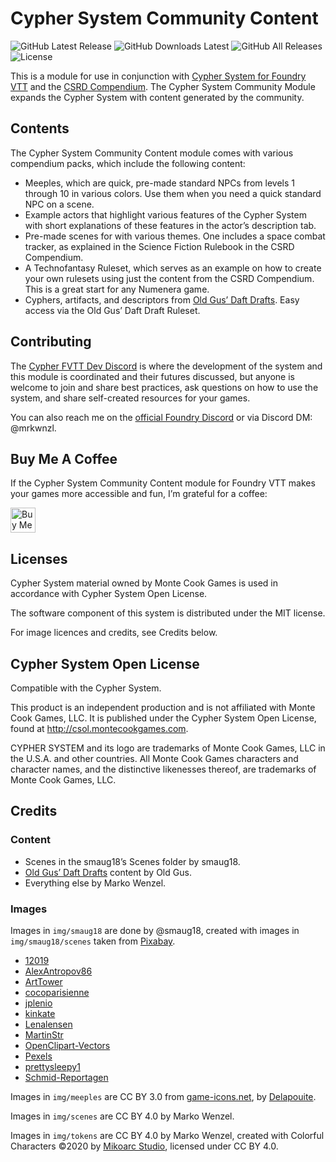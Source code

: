 # Cypher System Community Content

![GitHub Latest Release](https://img.shields.io/github/release/mrkwnzl/cyphersystem-community-module?style=flat-square)
![GitHub Downloads Latest](https://img.shields.io/github/downloads/mrkwnzl/cyphersystem-community-module/latest/total?style=flat-square)
![GitHub All Releases](https://img.shields.io/github/downloads/mrkwnzl/cyphersystem-community-module/total?style=flat-square)
![License](https://img.shields.io/github/license/mrkwnzl/cyphersystem-community-module?style=flat-square)

This is a module for use in conjunction with [Cypher System for Foundry VTT](https://foundryvtt.com/packages/cyphersystem/) and the [CSRD Compendium](https://foundryvtt.com/packages/cyphersystem-compendium/). The Cypher System Community Module expands the Cypher System with content generated by the community.

## Contents

The Cypher System Community Content module comes with various compendium packs, which include the following content:

- Meeples, which are quick, pre-made standard NPCs from levels 1 through 10 in various colors. Use them when you need a quick standard NPC on a scene.
- Example actors that highlight various features of the Cypher System with short explanations of these features in the actor’s description tab.
- Pre-made scenes for with various themes. One includes a space combat tracker, as explained in the Science Fiction Rulebook in the CSRD Compendium.
- A Technofantasy Ruleset, which serves as an example on how to create your own rulesets using just the content from the CSRD Compendium. This is a great start for any Numenera game.
- Cyphers, artifacts, and descriptors from [Old Gus’ Daft Drafts](https://callmepartario.github.io/og-csrd/og-dd.html). Easy access via the Old Gus’ Daft Draft Ruleset.

## Contributing

The [Cypher FVTT Dev Discord](https://discord.gg/C5zGgtyhwa) is where the development of the system and this module is coordinated and their futures discussed, but anyone is welcome to join and share best practices, ask questions on how to use the system, and share self-created resources for your games.

You can also reach me on the [official Foundry Discord](https://discord.gg/foundryvtt) or via Discord DM: @mrkwnzl.

## Buy Me A Coffee

If the Cypher System Community Content module for Foundry VTT makes your games more accessible and fun, I’m grateful for a coffee:

<a href="https://www.buymeacoffee.com/mrkwnzl" target="_blank"><img src="https://cdn.buymeacoffee.com/buttons/v2/default-blue.png" alt="Buy Me A Coffee" height="40"></a>

## Licenses

Cypher System material owned by Monte Cook Games is used in accordance with Cypher System Open License.

The software component of this system is distributed under the MIT license.

For image licences and credits, see Credits below.

## Cypher System Open License

Compatible with the Cypher System.

This product is an independent production and is not affiliated with Monte Cook Games, LLC. It is published under the Cypher System Open License, found at http://csol.montecookgames.com.

CYPHER SYSTEM and its logo are trademarks of Monte Cook Games, LLC in the U.S.A. and other countries. All Monte Cook Games characters and character names, and the distinctive likenesses thereof, are trademarks of Monte Cook Games, LLC. 

## Credits

### Content

- Scenes in the smaug18’s Scenes folder by smaug18.
- [Old Gus’ Daft Drafts](https://callmepartario.github.io/og-csrd/og-dd.html) content by Old Gus.
- Everything else by Marko Wenzel.

### Images

Images in `img/smaug18` are done by @smaug18, created with images in `img/smaug18/scenes` taken from [Pixabay](https://pixabay.com). 

- [12019](https://pixabay.com/users/12019-12019/)
- [AlexAntropov86](https://pixabay.com/users/alexantropov86-2691829/)
- [ArtTower](https://pixabay.com/users/arttower-5337/)
- [cocoparisienne](https://pixabay.com/users/cocoparisienne-127419/)
- [jplenio](https://pixabay.com/users/jplenio-7645255/)
- [kinkate](https://pixabay.com/users/kinkate-4384506/)
- [Lenalensen](https://pixabay.com/users/lenalensen-2819406/)
- [MartinStr](https://pixabay.com/users/martinstr-108372/)
- [OpenClipart-Vectors](https://pixabay.com/users/openclipart-vectors-30363/)
- [Pexels](https://pixabay.com/users/pexels-2286921/)
- [prettysleepy1](https://pixabay.com/users/prettysleepy1-2855492/)
- [Schmid-Reportagen](https://pixabay.com/users/schmid-reportagen-646138/)

Images in `img/meeples` are CC BY 3.0 from [game-icons.net](https://game-icons.net), by [Delapouite](https://delapouite.com/).

Images in `img/scenes` are CC BY 4.0 by Marko Wenzel.

Images in `img/tokens` are CC BY 4.0 by Marko Wenzel, created with Colorful Characters ©2020 by [Mikoarc Studio](https://www.drivethrurpg.com/product/426982/FREE-STOCK-ART-100-Fantasy-Characters), licensed under CC BY 4.0.